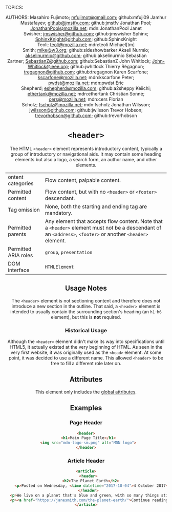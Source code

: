 TOPICS: <header>
AUTHORS: Masahiro Fujimoto; mfujimot@gmail.com; github:mfuji09
         Jamhur Mustafayev; github@jmstfv.com; github:jmstfv
         Jonathan Pool; JonathanPool@mozilla.net; mdn:JonathanPool
         Janet Swisher; jmswisher@github.com; github:jmswisher
         Sphinx; SphinxKnight@github.com; github:SphinxKnight
         Teoli; teoli@mozilla.net; mdn:teoli
         Michael[tm] Smith; mike@w3.org; github:sideshowbarker
         Akseli Nurmio; akselinurmio@github.com; github:akselinurmio
         Sebastian Zartner; SebastianZ@github.com; github:SebastianZ
         John Whitlock; John-Whitlock@ieee.org; github:jwhitlock
         Thierry Régagnon; tregagnon@github.com; github:tregagnon
         Karen Scarfone; kscarfone@mozilla.net; mdn:kscarfone
         Peter; pwdst@mozilla.net; mdn:pwdst
         Eric Shepherd; eshepherd@mozilla.com; github:a2sheppy
         Keiichi; ethertank@mozilla.net; mdn:ethertank
         Christian Sonne; cers@mozilla.net; mdn:cers
         Florian Scholz; fscholz@mozilla.net; mdn:fscholz
         Jonathan Wilsson; jwilsson@github.com; github:jwilsson
         Trevor Hobson; trevorhobson@github.com; github:trevorhobson

# `<header>`

The HTML `<header>` element represents introductory content, typically a group of introductory or
navigational aids. It may contain some heading elements but also a logo,
a search form, an author name, and other elements.

|||
| -- | --|
| ontent categories | Flow content, palpable content.|
| Permitted content | Flow content, but with no `<header>` or `<footer>` descendant.|
| Tag omission | None, both the starting and ending tag are mandatory.|
| Permitted parents | Any element that accepts flow content. Note that a `<header>` element must not be a descendant of an `<address>`, `<footer>` or another `<header>` element.|
| Permitted ARIA roles | `group`, `presentation`|
| DOM interface | `HTMLElement` |

## Usage Notes

The `<header>` element is not sectioning content and therefore does not introduce a new section in
the outline. That said, a `<header>` element is intended to usually contain the surrounding
section's heading (an `h1`–`h6` element), but this is **not** required.

### Historical Usage

Although the `<header>` element didn't make its way into specifications until HTML5, it actually
existed at the very beginning of HTML. As seen in the very first website, it was originally
used as the `<head>` element. At some point, it was decided to use a different name. This allowed
`<header>` to be free to fill a different role later on.

## Attributes

This element only includes the [global attributes](https://wiki.developer.mozilla.org/en-US/docs/HTML/Global_attributes).

## Examples

### Page Header

```html
<header>
  <h1>Main Page Title</h1>
  <img src="mdn-logo-sm.png" alt="MDN logo">
</header>
```

### Article Header

```html
<article>
  <header>
    <h2>The Planet Earth</h2>
    <p>Posted on Wednesday, <time datetime="2017-10-04">4 October 2017</time> by Jane Smith</p>
  </header>
  <p>We live on a planet that's blue and green, with so many things still unseen.</p>
  <p><a href="https://janesmith.com/the-planet-earth/">Continue reading....</a></p>
</article>
```
